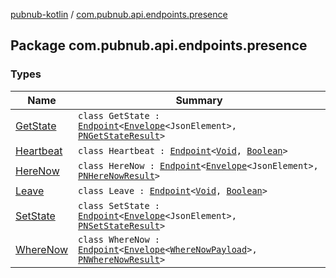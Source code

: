 [pubnub-kotlin](../index.md) / [com.pubnub.api.endpoints.presence](./index.md)

## Package com.pubnub.api.endpoints.presence

### Types

| Name | Summary |
|---|---|
| [GetState](-get-state/index.md) | `class GetState : `[`Endpoint`](../com.pubnub.api/-endpoint/index.md)`<`[`Envelope`](../com.pubnub.api.models.server/-envelope/index.md)`<JsonElement>, `[`PNGetStateResult`](../com.pubnub.api.models.consumer.presence/-p-n-get-state-result/index.md)`>` |
| [Heartbeat](-heartbeat/index.md) | `class Heartbeat : `[`Endpoint`](../com.pubnub.api/-endpoint/index.md)`<`[`Void`](https://docs.oracle.com/javase/6/docs/api/java/lang/Void.html)`, `[`Boolean`](https://kotlinlang.org/api/latest/jvm/stdlib/kotlin/-boolean/index.html)`>` |
| [HereNow](-here-now/index.md) | `class HereNow : `[`Endpoint`](../com.pubnub.api/-endpoint/index.md)`<`[`Envelope`](../com.pubnub.api.models.server/-envelope/index.md)`<JsonElement>, `[`PNHereNowResult`](../com.pubnub.api.models.consumer.presence/-p-n-here-now-result/index.md)`>` |
| [Leave](-leave/index.md) | `class Leave : `[`Endpoint`](../com.pubnub.api/-endpoint/index.md)`<`[`Void`](https://docs.oracle.com/javase/6/docs/api/java/lang/Void.html)`, `[`Boolean`](https://kotlinlang.org/api/latest/jvm/stdlib/kotlin/-boolean/index.html)`>` |
| [SetState](-set-state/index.md) | `class SetState : `[`Endpoint`](../com.pubnub.api/-endpoint/index.md)`<`[`Envelope`](../com.pubnub.api.models.server/-envelope/index.md)`<JsonElement>, `[`PNSetStateResult`](../com.pubnub.api.models.consumer.presence/-p-n-set-state-result/index.md)`>` |
| [WhereNow](-where-now/index.md) | `class WhereNow : `[`Endpoint`](../com.pubnub.api/-endpoint/index.md)`<`[`Envelope`](../com.pubnub.api.models.server/-envelope/index.md)`<`[`WhereNowPayload`](../com.pubnub.api.models.server.presence/-where-now-payload/index.md)`>, `[`PNWhereNowResult`](../com.pubnub.api.models.consumer.presence/-p-n-where-now-result/index.md)`>` |
